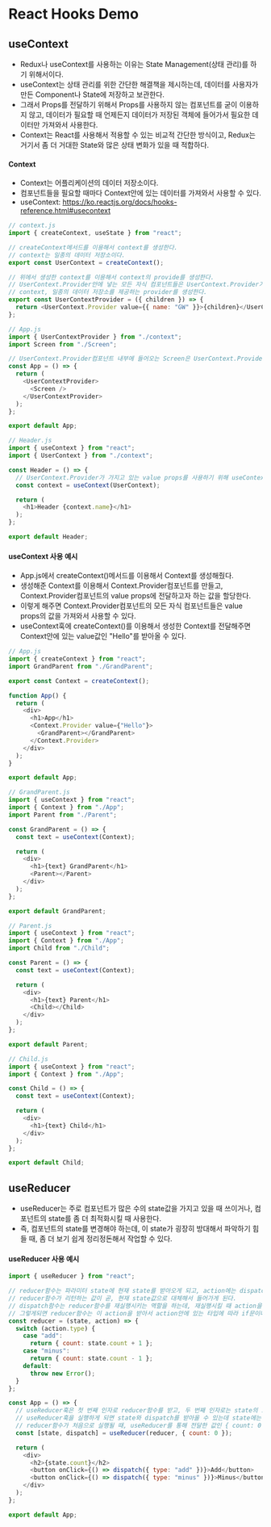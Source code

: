 # React Hooks Demo

## useContext

- Redux나 useContext를 사용하는 이유는 State Management(상태 관리)를 하기 위해서이다.
- useContext는 상태 관리를 위한 간단한 해결책을 제시하는데, 데이터를 사용자가 만든 Component나 State에 저장하고 보관한다.
- 그래서 Props를 전달하기 위해서 Props를 사용하지 않는 컴포넌트를 굳이 이용하지 않고, 데이터가 필요할 때 언제든지 데이터가 저장된 객체에 들어가서 필요한 데이터만 가져와서 사용한다.
- Context는 React를 사용해서 적용할 수 있는 비교적 간단한 방식이고, Redux는 거기서 좀 더 거대한 State와 많은 상태 변화가 있을 때 적합하다.

#### Context

- Context는 어플리케이션의 데이터 저장소이다.
- 컴포넌트들을 필요할 때마다 Context안에 있는 데이터를 가져와서 사용할 수 있다.
- useContext: https://ko.reactjs.org/docs/hooks-reference.html#usecontext

```javascript
// context.js
import { createContext, useState } from "react";

// createContext메서드를 이용해서 context를 생성한다.
// context는 일종의 데이터 저장소이다.
export const UserContext = createContext();

// 위에서 생성한 context를 이용해서 context의 provide를 생성한다.
// UserContext.Provider안에 넣는 모든 자식 컴포넌트들은 UserContext.Provider가 가지고 있는 value props의 값에 접근할 수 있다.
// context, 일종의 데이터 저장소를 제공하는 provider를 생성한다.
export const UserContextProvider = ({ children }) => {
  return <UserContext.Provider value={{ name: "GW" }}>{children}</UserContext.Provider>;
};

// App.js
import { UserContextProvider } from "./context";
import Screen from "./Screen";

// UserContext.Provider컴포넌트 내부에 들어오는 Screen은 UserContext.Provider가 가지고 있는 value props에 접근할 수 있다.
const App = () => {
  return (
    <UserContextProvider>
      <Screen />
    </UserContextProvider>
  );
};

export default App;

// Header.js
import { useContext } from "react";
import { UserContext } from "./context";

const Header = () => {
  // UserContext.Provider가 가지고 있는 value props를 사용하기 위해 useContext훅에게 생성한 context인 UserContext를 전달해준다.
  const context = useContext(UserContext);

  return (
    <h1>Header {context.name}</h1>
  );
};

export default Header;
```

#### useContext 사용 예시

- App.js에서 createContext()메서드를 이용해서 Context를 생성해줬다.
- 생성해준 Context를 이용해서 Context.Provider컴포넌트를 만들고, Context.Provider컴포넌트의 value props에 전달하고자 하는 값을 할당한다.
- 이렇게 해주면 Context.Provider컴포넌트의 모든 자식 컴포넌트들은 value props의 값을 가져와서 사용할 수 있다.
- useContext훅에 createContext()를 이용해서 생성한 Context를 전달해주면 Context안에 있는 value값인 "Hello"를 받아올 수 있다.

```javascript
// App.js
import { createContext } from "react";
import GrandParent from "./GrandParent";

export const Context = createContext();

function App() {
  return (
    <div>
      <h1>App</h1>
      <Context.Provider value={"Hello"}>
        <GrandParent></GrandParent>
      </Context.Provider>
    </div>
  );
}

export default App;

// GrandParent.js
import { useContext } from "react";
import { Context } from "./App";
import Parent from "./Parent";

const GrandParent = () => {
  const text = useContext(Context);

  return (
    <div>
      <h1>{text} GrandParent</h1>
      <Parent></Parent>
    </div>
  );
};

export default GrandParent;

// Parent.js
import { useContext } from "react";
import { Context } from "./App";
import Child from "./Child";

const Parent = () => {
  const text = useContext(Context);

  return (
    <div>
      <h1>{text} Parent</h1>
      <Child></Child>
    </div>
  );
};

export default Parent;

// Child.js
import { useContext } from "react";
import { Context } from "./App";

const Child = () => {
  const text = useContext(Context);

  return (
    <div>
      <h1>{text} Child</h1>
    </div>
  );
};

export default Child;
```

## useReducer

- useReducer는 주로 컴포넌트가 많은 수의 state값을 가지고 있을 때 쓰이거나, 컴포넌트의 state를 좀 더 최적화시킬 때 사용한다.
- 즉, 컴포넌트의 state를 변경해야 하는데, 이 state가 굉장히 방대해서 파악하기 힘들 때, 좀 더 보기 쉽게 정리정돈해서 작업할 수 있다.

#### useReducer 사용 예시

```javascript
import { useReducer } from "react";

// reducer함수는 파라미터 state에 현재 state를 받아오게 되고, action에는 dispatch함수가 보낸 값을 전달받게 된다.
// reducer함수가 리턴하는 값이 곧, 현재 state값으로 대체해서 들어가게 된다.
// dispatch함수는 reducer함수를 재실행시키는 역할을 하는데, 재실행시킬 때 action을 같이 보내주게 된다.
// 그렇게되면 reducer함수는 이 action을 받아서 action안에 있는 타입에 따라 if문이나 switch문을 실행하고 새로운 state값을 리턴하게 된다.
const reducer = (state, action) => {
  switch (action.type) {
    case "add":
      return { count: state.count + 1 };
    case "minus":
      return { count: state.count - 1 };
    default:
      throw new Error();
  }
};

const App = () => {
  // useReducer훅은 첫 번째 인자로 reducer함수를 받고, 두 번째 인자로는 state의 초기값을 받는다.
  // useReducer훅을 실행하게 되면 state와 dispatch를 받아올 수 있는데 state에는 현재 state값을 받아오고, dispatch에는 reducer함수를 재실행시킬 수 있는 dispatch함수를 받아온다.
  // reducer함수가 처음으로 실행될 때, useReducer를 통해 전달한 값인 { count: 0 }을 state의 초기값으로 받아서 실행한다.
  const [state, dispatch] = useReducer(reducer, { count: 0 });

  return (
    <div>
      <h2>{state.count}</h2>
      <button onClick={() => dispatch({ type: "add" })}>Add</button>
      <button onClick={() => dispatch({ type: "minus" })}>Minus</button>
    </div>
  );
};

export default App;
```
